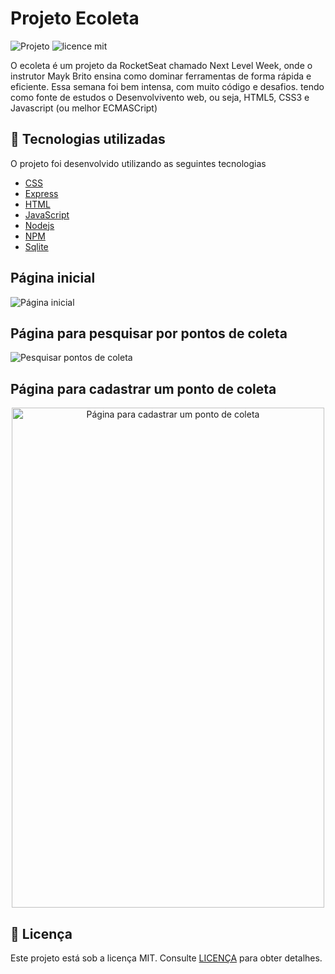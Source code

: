 # Projeto Ecoleta

![Projeto](https://img.shields.io/badge/Leosantosx-Ecoleta-blue)
![licence mit](https://img.shields.io/github/license/leosantosx/Ecoleta)

<p>O ecoleta é um projeto da RocketSeat chamado Next Level Week, onde o instrutor Mayk Brito ensina como dominar ferramentas de forma rápida e eficiente. Essa semana foi bem intensa, com muito código e desafios. tendo como fonte de estudos o Desenvolvivento web, ou seja, HTML5, CSS3 e Javascript (ou melhor ECMASCript)</p>

## 🚀 Tecnologias utilizadas

O projeto foi desenvolvido utilizando as seguintes tecnologias

- [CSS](https://developer.mozilla.org/pt-BR/docs/Web/CSS)
- [Express](https://expressjs.com/pt-br/)
- [HTML](https://developer.mozilla.org/pt-BR/docs/Web/HTML)
- [JavaScript](https://www.javascript.com/)
- [Nodejs](https://nodejs.org/en/)
- [NPM](https://www.npmjs.com/)
- [Sqlite](https://www.sqlite.org/index.html)
 
<h2>Página inicial</h2>
<img src="https://user-images.githubusercontent.com/48372094/83902128-381f4c00-a732-11ea-81e8-199d1a2bd694.jpg" alt="Página inicial">

<h2>Página para pesquisar por pontos de coleta</h2>
<img src="https://user-images.githubusercontent.com/48372094/83960760-dd394200-a862-11ea-964c-91597d49102c.jpg" alt="Pesquisar pontos de coleta">

<h2>Página para cadastrar um ponto de coleta</h2>
<p align="center">
<img width="500" height="800" src="https://user-images.githubusercontent.com/48372094/83902460-cbf11800-a732-11ea-8528-1372f0c9bf48.jpg" alt="Página para cadastrar um ponto de coleta">
</p>


## 📝 Licença

Este projeto está sob a licença MIT. Consulte [LICENÇA](https://github.com/leosantosx/Ecoleta/blob/master/LICENSE) para obter detalhes.

